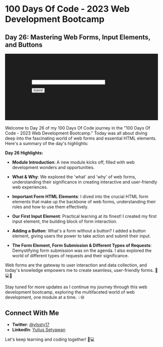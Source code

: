 # 100 Days Of Code - 2023 Web Development Bootcamp

## Day 26: Mastering Web Forms, Input Elements, and Buttons

![HTML Forms](html-forms.PNG)

Welcome to Day 26 of my 100 Days Of Code journey in the "100 Days Of Code - 2023 Web Development Bootcamp." Today was all about diving deep into the fascinating world of web forms and essential HTML elements. Here's a summary of the day's highlights:

**Day 26 Highlights:**

- **Module Introduction**: A new module kicks off, filled with web development wonders and opportunities.

- **What & Why**: We explored the 'what' and 'why' of web forms, understanding their significance in creating interactive and user-friendly web experiences.

- **Important Form HTML Elements**: I dived into the crucial HTML form elements that make up the backbone of web forms, understanding their roles and how to use them effectively.

- **Our First Input Element**: Practical learning at its finest! I created my first input element, the building block of form interaction.

- **Adding a Button**: What's a form without a button? I added a button element, giving users the power to take action and submit their input.

- **The Form Element, Form Submission & Different Types of Requests**: Demystifying form submission was on the agenda. I also explored the world of different types of requests and their significance.

Web forms are the gateway to user interaction and data collection, and today's knowledge empowers me to create seamless, user-friendly forms. 📝💻🚀

Stay tuned for more updates as I continue my journey through this web development bootcamp, exploring the multifaceted world of web development, one module at a time. 💡🌐

## Connect With Me

- **Twitter**: [@ylssty17](https://twitter.com/ylssty17)
- **LinkedIn**: [Yulius Setyawan](https://linkedin.com/in/yulius17)

Let's keep learning and coding together! 🌟💻
